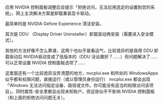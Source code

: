 应用 NVIDIA 控制面板调整后会提示「拒绝访问，无法应用选定的设置到您的系统」，网上主流解决方案是卸载重装显卡驱动。

最简单的是 NVIDIA Gefore Experience 清洁安装。

其次是 DDU （Display Driver Uninstaller）卸载驱动再安装（需要进入安全模式）。

其他的方法好像不怎么靠谱，这两个也似乎是看运气，比较诡异的是我用 DDU 卸载驱动后 NVIDIA驱动变成了低版本的（DDU 没设置好？……）但问题解决了……可以正常设置  NVIDIA 控制面板选项了……

这里面还有一个比较诡异没弄清楚的地方，nvcplui.exe 和所处的 WindowsApps 似乎都有权限问题，直接运行（或以管理员身份运行） nvcplui.exe 都会出现「Windows 无法访问指定设备、路径或文件。你可能没有适当的权限访问该项目」，同时属性-安全里都会出现未知账户。但这些似乎不影响  NVIDIA 控制面板（和上面的拒绝访问问题无关）。





